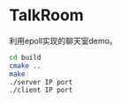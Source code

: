 <!--
 * @Author: your name
 * @Date: 2021-08-23 21:25:54
 * @LastEditTime: 2021-08-23 21:28:33
 * @LastEditors: Please set LastEditors
 * @Description: In User Settings Edit
 * @FilePath: /Talkroom/README.md
-->
# TalkRoom
利用epoll实现的聊天室demo。

```bash
cd build
cmake ..
make
./server IP port
./client IP port
```
